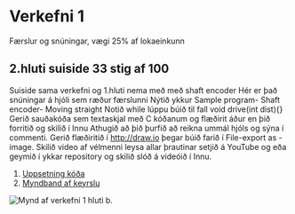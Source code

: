 #  Verkefni 1 
Færslur og snúningar,  vægi 25% af lokaeinkunn

## 2.hluti suiside 33 stig af 100 
Suiside sama verkefni og 1.hluti nema með með shaft encoder Hér er það snúningar á hjóli sem ræður færslunni Nýtið ykkur Sample program- Shaft encoder- Moving straight Notið while lúppu búið til fall void drive(int dist){} Gerið sauðakóða sem textaskjal með C kóðanum og flæðirit áður en þið forritið og skilið í Innu Athugið að þið þurfið að reikna ummál hjóls og sýna í commenti. Gerið flæðiritið í http://draw.io þegar búið farið í File-export as - image. Skilið video af vélmenni leysa allar þrautinar setjið á YouTube og eða geymið í ykkar repository og skilið slóð á videóið í Innu.

1. [Uppsetning kóða]()
2. [Myndband af keyrslu]()

![Mynd af verkefni 1 hluti b]().
